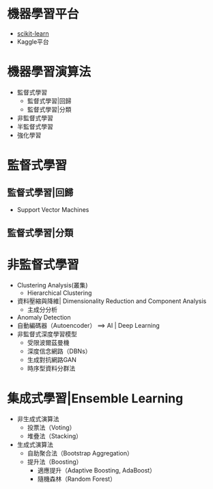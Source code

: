 # 機器學習平台
- [scikit-learn](scikit-learn.md)
- Kaggle平台
# 機器學習演算法
- 監督式學習
  - 監督式學習|回歸
  - 監督式學習|分類 
- 非監督式學習
- 半監督式學習
- 強化學習
# 監督式學習
## 監督式學習|回歸
- Support Vector Machines
## 監督式學習|分類 
# 非監督式學習
- Clustering Analysis(叢集)
  - Hierarchical Clustering 
- 資料壓縮與降維| Dimensionality Reduction and Component Analysis
  - 主成分分析
- Anomaly Detection
- 自動編碼器（Autoencoder） ==> AI | Deep Learning
- 非監督式深度學習模型
  - 受限波爾茲曼機
  - 深度信念網路（DBNs）
  - 生成對抗網路GAN
  - 時序型資料分群法 
# 集成式學習|Ensemble Learning
- 非生成式演算法
  - 投票法（Voting）
  - 堆疊法（Stacking）
- 生成式演算法
  - 自助聚合法（Bootstrap Aggregation）
  - 提升法（Boosting）
    - 適應提升（Adaptive Boosting, AdaBoost）
    - 隨機森林（Random Forest）
